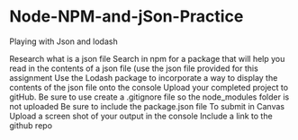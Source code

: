 # Node-NPM-and-jSon-Practice
Playing with Json and lodash

Research what is a json file
Search in npm for a package that will help you read in the contents of a json file (use the json file provided for this assignment
Use the Lodash package to incorporate a way to display the contents of the json file onto the console
Upload your completed project to gitHub.
Be sure to use create a .gitignore file so the node_modules folder is not uploaded
Be sure to include the package.json file
To submit in Canvas
Upload a screen shot of your output in the console
Include a link to the github repo
